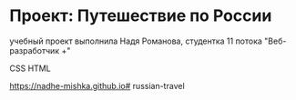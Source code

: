 # Проект: Путешествие по России

учебный проект выполнила Надя Романова, студентка 11 потока "Веб-разработчик +"

CSS HTML

https://nadhe-mishka.github.io# russian-travel
